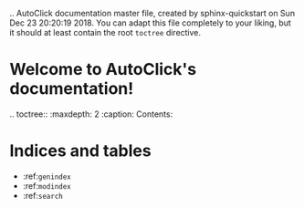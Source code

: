 .. AutoClick documentation master file, created by
   sphinx-quickstart on Sun Dec 23 20:20:19 2018.
   You can adapt this file completely to your liking, but it should at least
   contain the root `toctree` directive.

Welcome to AutoClick's documentation!
=====================================

.. toctree::
   :maxdepth: 2
   :caption: Contents:



Indices and tables
==================

* :ref:`genindex`
* :ref:`modindex`
* :ref:`search`
